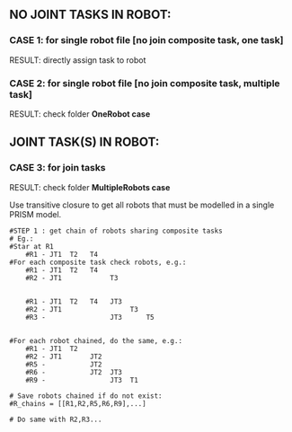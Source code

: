 ## NO JOINT TASKS IN ROBOT:
### CASE 1: for single robot file [no join composite task, one task]
RESULT: directly assign task to robot

### CASE 2: for single robot file [no join composite task, multiple task]
RESULT: check folder **OneRobot case** 

## JOINT TASK(S) IN ROBOT:

### CASE 3: for join tasks
RESULT: check folder **MultipleRobots case**

Use transitive closure to get all robots that must be modelled in a single PRISM model.

	#STEP 1 : get chain of robots sharing composite tasks
	# Eg.:
	#Star at R1
		#R1 - JT1  T2   T4
	#For each composite task check robots, e.g.:
		#R1 - JT1  T2   T4
		#R2 - JT1            T3


		#R1 - JT1  T2   T4   JT3
		#R2 - JT1                 T3
		#R3 -                JT3      T5


	#For each robot chained, do the same, e.g.:
		#R1 - JT1  T2
		#R2 - JT1       JT2
		#R5 -           JT2
		#R6 -           JT2  JT3
		#R9 -                JT3  T1

	# Save robots chained if do not exist:
	#R_chains = [[R1,R2,R5,R6,R9],...]

	# Do same with R2,R3...



    
    
    
